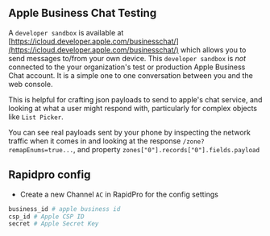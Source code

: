 
## Apple Business Chat Testing

A `developer sandbox` is available at [https://icloud.developer.apple.com/businesschat/](https://icloud.developer.apple.com/businesschat/) which allows you to send messages to/from your own device. This `developer sandbox` is *not* connected to the your organization's test or production Apple Business Chat account. It is a simple one to one conversation between you and the web console.

This is helpful for crafting json payloads to send to apple's chat service, and looking at what a user might respond with, particularly for complex objects like `List Picker`.

You can see real payloads sent by your phone by inspecting the network traffic when it comes in and looking at the response `/zone?remapEnums=true...`, and property `zones["0"].records["0"].fields.payload`


## Rapidpro config

- Create a new Channel `AC` in RapidPro for the config settings
```bash
business_id # apple business id
csp_id # Apple CSP ID
secret # Apple Secret Key

```